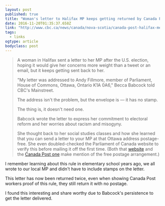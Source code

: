 ```yaml
---
layout: post 
published: true
title: "Woman's letter to Halifax MP keeps getting returned by Canada Post" 
date: 2016-11-20T01:35:37.658Z 
link: "http://www.cbc.ca/news/canada/nova-scotia/canada-post-halifax-member-parliament-andy-fillmore-1.3856959?campaign_id=A100"
tags:
  - links
ogtype: article 
bodyclass: post 
---
```


> A woman in Halifax sent a letter to her MP after the U.S. election, hoping it would give her concerns more weight than a tweet or an email, but it keeps getting sent back to her.
> 
> "My letter was addressed to Andy Fillmore, member of Parliament, House of Commons, Ottawa, Ontario K1A 0A6," Becca Babcock told CBC's Mainstreet.
> 
> The address isn't the problem, but the envelope is — it has no stamp.
> 
> The thing is, it doesn't need one.
> 
> Babcock wrote the letter to express her commitment to electoral reform and her worries about racism and misogyny.
> 
> She thought back to her social studies classes and how she learned that you can send a letter to your MP at that Ottawa address postage-free. She even doubled-checked the Parliament of Canada website to verify this before mailing it off the first time. (Both that [website](http://www.parl.gc.ca/senatorsmembers.aspx?Language=E) and the [Canada Post one](https://www.canadapost.ca/business/tools/pg/manual/PGgovtmail-e.asp) make mention of the free postage arrangement.)

I remember learning about this rule in elementary school years ago, we all wrote to our local MP and didn't have to include stamps on the letter.

This letter has now been returned twice, even when showing Canada Post workers proof of this rule, they still return it with no postage.

I found this interesting and share worthy due to Babcock's persistence to get the letter delivered.

